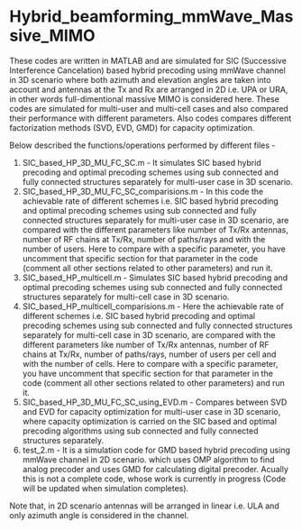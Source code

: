# Hybrid_beamforming_mmWave_Massive_MIMO

These codes are written in MATLAB and are simulated for SIC (Successive Interference Cancelation) based hybrid precoding 
using mmWave channel in 3D scenario where both azimuth and elevation angles are taken into account 
and antennas at the Tx and Rx are arranged in 2D i.e. UPA or URA, in other words full-dimentional
massive MIMO is considered here. These codes are simulated for multi-user and multi-cell cases and also 
compared their performance with different parameters. Also codes compares different factorization methods
(SVD, EVD, GMD) for capacity optimization. 

Below described the functions/operations performed by different files -
1) SIC_based_HP_3D_MU_FC_SC.m - It simulates SIC based hybrid precoding and optimal precoding schemes
using sub connected and fully connected structures separately for multi-user case in 3D scenario.
2) SIC_based_HP_3D_MU_FC_SC_comparisions.m - In this code the achievable rate of different schemes 
i.e. SIC based hybrid precoding and optimal precoding schemes using sub connected and fully connected 
structures separately for multi-user case in 3D scenario, are compared with the different parameters like 
number of Tx/Rx antennas, number of RF chains at Tx/Rx, number of paths/rays and with the number of users.
Here to compare with a specific parameter, you have uncomment that specific section for that parameter in the
code (comment all other sections related to other parameters) and run it.
3) SIC_based_HP_multicell.m - Simulates SIC based hybrid precoding and optimal precoding schemes using sub 
connected and fully connected structures separately for multi-cell case in 3D scenario.
4) SIC_based_HP_multicell_comparisions.m - Here the achievable rate of different schemes i.e. SIC based 
hybrid precoding and optimal precoding schemes using sub connected and fully connected structures separately 
for multi-cell case in 3D scenario, are compared with the different parameters like number of Tx/Rx antennas, 
number of RF chains at Tx/Rx, number of paths/rays, number of users per cell and with the number of cells. 
Here to compare with a specific parameter, you have uncomment that specific section for that parameter in the
code (comment all other sections related to other parameters) and run it.
5) SIC_based_HP_3D_MU_FC_SC_using_EVD.m - Compares between SVD and EVD for capacity optimization for 
multi-user case in 3D scenario, where capacity optimization is carried on the SIC based and optimal 
precoding algorithms using sub connected and fully connected structures separately.
6) test_2.m - It is a simulation code for GMD based hybrid precoding using mmWave channel in 2D scenario.
which uses OMP algorithm to find analog precoder and uses GMD for calculating digital precoder.
Acually this is not a complete code, whose work is currently in progress (Code will be updated when 
simulation completes). 

Note that, in 2D scenario antennas will be arranged in linear i.e. ULA and only azimuth angle is considered
in the channel. 
